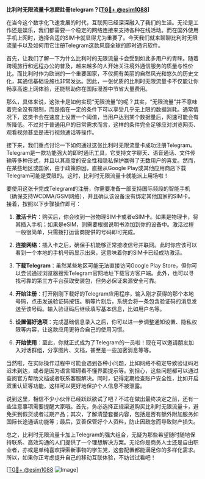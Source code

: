 **比利时无限流量卡怎麽註冊telegram？[[TG💪+ @esim1088](https://t.me/s/esim1088)]**

在当今这个数字化飞速发展的时代，互联网已经深深融入了我们的生活。无论是工作还是娱乐，我们都需要一个稳定的网络连接来支持各种在线活动。而在国外使用手机上网时，选择合适的SIM卡就显得尤为重要了。今天我们就来聊聊比利时无限流量卡以及如何用它注册Telegram这款风靡全球的即时通讯软件。

首先，让我们了解一下为什么比利时的无限流量卡会受到如此多用户的青睐。随着跨境旅行和远程办公的普及，越来越多的人开始关注境外通信服务的质量与性价比。而比利时作为欧洲的一个重要国家，不仅拥有美丽的自然风光和悠久的历史文化，其通信基础设施也非常发达。因此，一张优质的比利时无限流量卡不仅能让你畅享高速上网体验，还能帮助你在国际漫游中节省大量费用。

那么，具体来说，这张卡是如何实现“无限流量”的呢？其实，“无限流量”并不意味着完全没有限制，而是指在一定的条件下可以享受几乎无上限的数据消耗。通常情况下，这类卡会在速度上设置一个阈值，当用户达到某个数据量后，网速可能会有所降低。不过对于普通用户的日常需求而言，这样的条件完全足够应对浏览网页、观看视频甚至是进行视频通话等操作。

接下来，我们重点讨论一下如何通过这张比利时无限流量卡成功注册Telegram。Telegram是一款功能强大的即时通讯工具，它支持文字聊天、语音通话、文件传输等多种形式，并且以其高度的安全性和隐私保护赢得了无数用户的喜爱。然而，在某些地区或国家，由于政策原因，直接从Google Play或其他应用商店下载Telegram可能是受限的。这时，比利时无限流量卡就能派上用场啦！

要使用这张卡完成Telegram的注册，你需要准备一部支持国际频段的智能手机（确保支持WCDMA/GSM网络），并且确认该设备没有绑定其他国家的SIM卡。接着，按照以下步骤操作即可：

1. **激活卡片**：购买后，你会收到一张物理SIM卡或者eSIM卡。如果是物理卡，将其插入手机；如果是eSIM，则需要根据说明书添加到你的设备中。激活过程一般很简单，只需拨打运营商提供的号码即可完成。
   
2. **连接网络**：插入卡之后，确保手机能够正常接收信号并联网。此时你应该可以看到一个本地的手机号码显示出来，这意味着你的SIM卡已经成功激活。

3. **下载Telegram**：虽然某些地区可能无法直接访问Google Play Store，但你可以尝试通过浏览器搜索Telegram官网地址下载官方客户端。此外，也可以寻找可靠的第三方平台获取安装包，但务必保证来源安全可靠。

4. **开始注册**：打开刚刚下载好的Telegram应用程序，输入刚才获得的那个本地号码，点击发送验证码按钮。稍等片刻后，系统会将一条包含验证码的消息发送至该号码。输入验证码后继续填写基本信息，比如用户名等。

5. **设置偏好选项**：完成基础信息录入之后，你可以进一步调整通知设置、隐私权限等内容，让这款应用更符合自己的使用习惯。

6. **开始使用**：至此，你就正式成为了Telegram的一员啦！现在可以邀请朋友加入对话群组，分享图片、文档，甚至是一些加密消息等等。

当然啦，在实际操作过程中可能会遇到各种小问题，比如网络不稳定导致验证码迟迟未到达，或者是因为语言障碍看不懂界面提示等。别担心，这些问题都可以通过查阅官方帮助文档或者联系客服解决。同时，记得定期检查账户安全性，比如开启双重认证等功能，这样可以更好地保护个人信息不被泄露。

说到这里，相信不少小伙伴已经跃跃欲试了吧？不过在做出最终决定之前，还有一些注意事项需要提醒大家哦。首先，务必选择正规渠道购买比利时无限流量卡，避免买到假货或者过期产品；其次，了解清楚套餐内容，包括是否有额外附加服务如国际长途通话功能等；最后，妥善保管好个人资料，防止因疏忽而导致财产损失。

总之，比利时无限流量卡加上Telegram的强大组合，无疑为那些希望随时随地保持联系、高效沟通的人们提供了一个理想解决方案。无论你是商务人士还是自由职业者，亦或是单纯喜欢探索新事物的学生党，这套配置都能满足你的多样化需求。所以，如果你正考虑提升自己的移动互联体验，不妨试试看吧！

[[TG💪+ @esim1088](https://t.me/s/esim1088) ![Image](https://i.postimg.cc/4NQfJmqS/Snipaste-2025-05-13-00-14-12.png)]